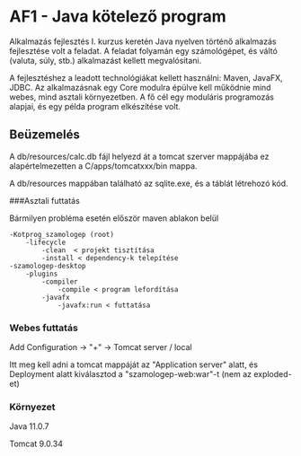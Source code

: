 # AF1 - Java kötelező program

Alkalmazás fejlesztés I. kurzus keretén Java nyelven történő alkalmazás fejlesztése volt a feladat.
A feladat folyamán egy számológépet, és váltó (valuta, súly, stb.) alkalmazást kellett megvalósítani.

A fejlesztéshez a leadott technológiákat kellett használni: Maven, JavaFX, JDBC.
Az alkalmazásnak egy Core modulra épülve kell működnie mind webes, mind asztali környezetben.
A fő cél egy moduláris programozás alapjai, és egy példa program elkészítése volt.

## Beüzemelés

A db/resources/calc.db fájl helyezd át a tomcat szerver mappájába ez alapértelmezetten a C/apps/tomcatxxx/bin mappa.

A db/resources mappában található az sqlite.exe, és a táblát létrehozó kód.

###Asztali futtatás

Bármilyen probléma esetén először maven ablakon belül

    -Kotprog_szamologep (root)
        -lifecycle
            -clean  < projekt tisztítása
            -install < dependency-k telepítése
    -szamologep-desktop
        -plugins
            -compiler
                -compile < program lefordítása
            -javafx
                -javafx:run < futtatása
                
### Webes futtatás

Add Configuration -> "+" -> Tomcat server / local

Itt meg kell adni a tomcat mappáját az "Application server" alatt, és Deployment alatt kiválasztod a
"szamologep-web:war"-t (nem az exploded-et)

### Környezet

Java 11.0.7

Tomcat 9.0.34